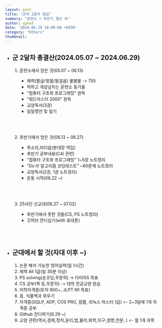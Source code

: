 ```yaml
---
layout: post
title: "군대 2달차 점검"
summary: "훈련소 + 후반기 결산 외"
author: upked
date: '2024-06-29 10:00:00 +0930'
category: "Others"
thumbnail:
---
```


- ## 군 2달차 총결산(2024.05.07 ~ 2024.06.29)

    1. 훈련소에서 얻은 것(05.07 ~ 06.13)
        - 체력(팔굽/윗몸/뜀걸음) 불불불 -> 755
        - 착하고 개성넘치는 훈련소 동기들
        - "컴퓨터 구조와 프로그래밍" 완독
        - "워드마스터 2000" 완독
        - 교양독서(3권)
        - 일일명언 및 일기<br/><br/><br/><br/>


    2. 후반기에서 얻은 것(06.13 ~ 06.27)
        - 목소리,리더쉽(분대장 역임)
        - 후반기 공부내용(C4i 관련)
        - "컴퓨터 구조와 프로그래밍" 1~5장 노트정리
        - "Do it! 알고리즘 코딩테스트" ~60문제 노트정리
        - 교양독서(2권, 1권 노트정리)
        - 운동 시작(06.22 ~)<br/><br/><br/><br/>

    3. 25사단 신교대(06.27 ~ 07.02)
        - 후반기에서 못한 것들(CS, PS 노트정리)
        - 깃허브 잔디심기(with 휴대폰)<br/><br/><br/><br/>


- ## 군대에서 할 것(자대 이후 ~)

    1. 논문 해석 가능한 영어실력(일 1시간)
    2. 체력 All 1급(일 30분 이상)
    3. PS solving(손코딩,꾸준히) -> 다이아5 목표
    4. CS 공부(책 등,꾸준히) -> 대학 전공교양 완습
    5. 어학자격증(토익 900+, JLPT N1 목표)
    6. 동, 식물백과 외우기
    7. 자격증(SQLP, ADP, COS PRO, 컴활, 리눅스 마스터 1급) <- 2~3달에 1개 자격증 공부
    8. Github 잔디박기(6.29 ~)
    9. 교양 관련(역사,경제,정치,윤리,법,물리,화학,지구,생명,천문..) <- 월 1개 과목


